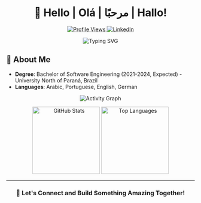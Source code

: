 <h1 align="center">👋 Hello | Olá | مرحبًا | Hallo!</h1>

<p align="center">
  <a href="https://github.com/Abdallah0101">
    <img src="https://komarev.com/ghpvc/?username=Abdallah0101&color=blue&style=flat-square" alt="Profile Views">
  </a>
  <a href="https://linkedin.com/in/abdshafy/">
    <img src="https://img.shields.io/badge/LinkedIn-Connect-blue?style=flat-square&logo=linkedin" alt="LinkedIn">
  </a>
</p>

<p align="center">
    <img src="https://readme-typing-svg.herokuapp.com?font=Fira+Code&pause=1000&color=2E9FD1&center=true&vCenter=true&width=435&lines=I+am+Abdalla!;Experienced+Software+Engineer" alt="Typing SVG">
</p>

## 🚀 About Me

- **Degree**: Bachelor of Software Engineering (2021-2024, Expected) - University North of Paraná, Brazil
- **Languages**: Arabic, Portuguese, English, German

<p align="center">
  <img src="https://github-readme-activity-graph.vercel.app/graph?username=Abdallah0101&theme=tokyo-night&hide_border=true" alt="Activity Graph">
</p>
<p align="center">
  <img height="180em" src="https://github-readme-stats.vercel.app/api?username=Abdallah0101&show_icons=true&theme=tokyonight&include_all_commits=true&count_private=true" alt="GitHub Stats">
  <img height="180em" src="https://github-readme-stats.vercel.app/api/top-langs/?username=Abdallah0101&layout=compact&langs_count=7&theme=tokyonight" alt="Top Languages">
</p>

---

<h3 align="center">🤝 Let's Connect and Build Something Amazing Together!</h3>
